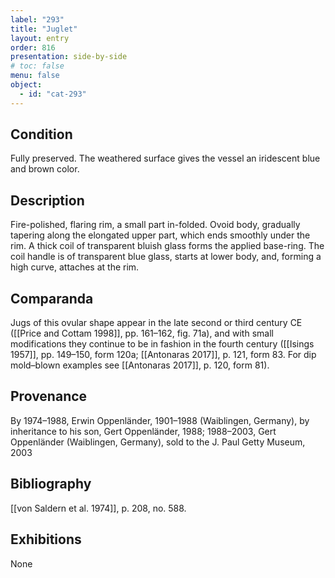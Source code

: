 ```yaml
---
label: "293"
title: "Juglet"
layout: entry
order: 816
presentation: side-by-side
# toc: false
menu: false
object:
  - id: "cat-293"
---
```


## Condition

Fully preserved. The weathered surface gives the vessel an iridescent blue and brown color.

## Description

Fire-polished, flaring rim, a small part in-folded. Ovoid body, gradually tapering along the elongated upper part, which ends smoothly under the rim. A thick coil of transparent bluish glass forms the applied base-ring. The coil handle is of transparent blue glass, starts at lower body, and, forming a high curve, attaches at the rim.

## Comparanda

Jugs of this ovular shape appear in the late second or third century CE ([[Price and Cottam 1998]], pp. 161–162, fig. 71a), and with small modifications they continue to be in fashion in the fourth century ([[Isings 1957]], pp. 149–150, form 120a; [[Antonaras 2017]], p. 121, form 83. For dip mold–blown examples see [[Antonaras 2017]], p. 120, form 81).

## Provenance

By 1974–1988, Erwin Oppenländer, 1901–1988 (Waiblingen, Germany), by inheritance to his son, Gert Oppenländer, 1988; 1988–2003, Gert Oppenländer (Waiblingen, Germany), sold to the J. Paul Getty Museum, 2003

## Bibliography

[[von Saldern et al. 1974]], p. 208, no. 588.

## Exhibitions

None
